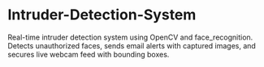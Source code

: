 # Intruder-Detection-System
Real-time intruder detection system using OpenCV and face_recognition. Detects unauthorized faces, sends email alerts with captured images, and secures live webcam feed with bounding boxes.
